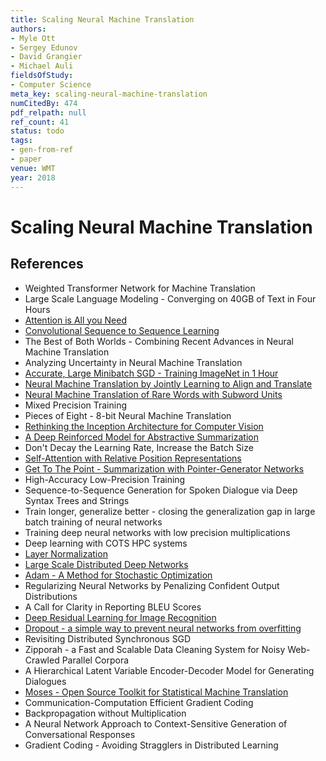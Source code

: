 ```yaml
---
title: Scaling Neural Machine Translation
authors:
- Myle Ott
- Sergey Edunov
- David Grangier
- Michael Auli
fieldsOfStudy:
- Computer Science
meta_key: scaling-neural-machine-translation
numCitedBy: 474
pdf_relpath: null
ref_count: 41
status: todo
tags:
- gen-from-ref
- paper
venue: WMT
year: 2018
---
```


# Scaling Neural Machine Translation

## References

- Weighted Transformer Network for Machine Translation
- Large Scale Language Modeling - Converging on 40GB of Text in Four Hours
- [Attention is All you Need](./attention-is-all-you-need.md)
- [Convolutional Sequence to Sequence Learning](./convolutional-sequence-to-sequence-learning.md)
- The Best of Both Worlds - Combining Recent Advances in Neural Machine Translation
- Analyzing Uncertainty in Neural Machine Translation
- [Accurate, Large Minibatch SGD - Training ImageNet in 1 Hour](./accurate-large-minibatch-sgd-training-imagenet-in-1-hour.md)
- [Neural Machine Translation by Jointly Learning to Align and Translate](./neural-machine-translation-by-jointly-learning-to-align-and-translate.md)
- [Neural Machine Translation of Rare Words with Subword Units](./neural-machine-translation-of-rare-words-with-subword-units.md)
- Mixed Precision Training
- Pieces of Eight - 8-bit Neural Machine Translation
- [Rethinking the Inception Architecture for Computer Vision](./rethinking-the-inception-architecture-for-computer-vision.md)
- [A Deep Reinforced Model for Abstractive Summarization](./a-deep-reinforced-model-for-abstractive-summarization.md)
- Don't Decay the Learning Rate, Increase the Batch Size
- [Self-Attention with Relative Position Representations](./self-attention-with-relative-position-representations.md)
- [Get To The Point - Summarization with Pointer-Generator Networks](./get-to-the-point-summarization-with-pointer-generator-networks.md)
- High-Accuracy Low-Precision Training
- Sequence-to-Sequence Generation for Spoken Dialogue via Deep Syntax Trees and Strings
- Train longer, generalize better - closing the generalization gap in large batch training of neural networks
- Training deep neural networks with low precision multiplications
- Deep learning with COTS HPC systems
- [Layer Normalization](./layer-normalization.md)
- [Large Scale Distributed Deep Networks](./large-scale-distributed-deep-networks.md)
- [Adam - A Method for Stochastic Optimization](./adam-a-method-for-stochastic-optimization.md)
- Regularizing Neural Networks by Penalizing Confident Output Distributions
- A Call for Clarity in Reporting BLEU Scores
- [Deep Residual Learning for Image Recognition](./deep-residual-learning-for-image-recognition.md)
- [Dropout - a simple way to prevent neural networks from overfitting](./dropout-a-simple-way-to-prevent-neural-networks-from-overfitting.md)
- Revisiting Distributed Synchronous SGD
- Zipporah - a Fast and Scalable Data Cleaning System for Noisy Web-Crawled Parallel Corpora
- A Hierarchical Latent Variable Encoder-Decoder Model for Generating Dialogues
- [Moses - Open Source Toolkit for Statistical Machine Translation](./moses-open-source-toolkit-for-statistical-machine-translation.md)
- Communication-Computation Efficient Gradient Coding
- Backpropagation without Multiplication
- A Neural Network Approach to Context-Sensitive Generation of Conversational Responses
- Gradient Coding - Avoiding Stragglers in Distributed Learning
